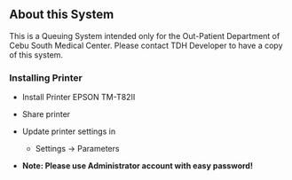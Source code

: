
## About this System

This is a Queuing System intended only for the Out-Patient Department of Cebu South Medical Center. Please contact TDH Developer to have a copy of this system.

### Installing Printer
- Install Printer EPSON TM-T82II
- Share printer
- Update printer settings in 
    - Settings -> Parameters
    
- <b>Note: Please use Administrator account with easy password!</b> 